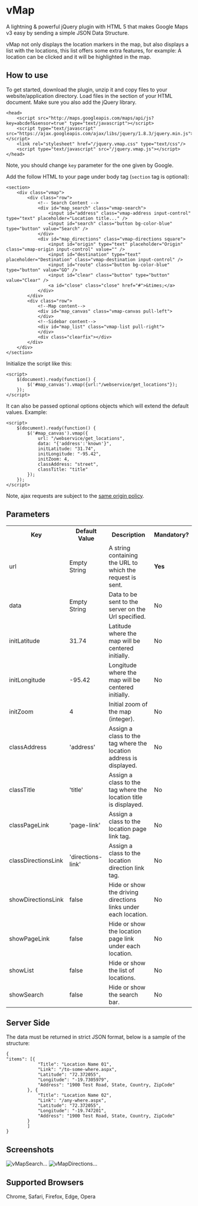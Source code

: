 vMap
====

A lightning & powerful jQuery plugin with HTML 5 that makes Google Maps v3 easy by sending a simple JSON Data Structure.

vMap not only displays the location markers in the map, but also displays a list with the locations, this list offers some extra features, for example: A location can be clicked and it will be highlighted in the map.


How to use
----------

To get started, download the plugin, unzip it and copy files to your website/application directory.
Load files in the <head> section of your HTML document. Make sure you also add the jQuery library.

	<head>
		<script src="http://maps.googleapis.com/maps/api/js?key=abcdef&sensor=true" type="text/javascript"></script>
        <script type="text/javascript" src="https://ajax.googleapis.com/ajax/libs/jquery/1.8.3/jquery.min.js"></script>
        <link rel="stylesheet" href="/jquery.vmap.css" type="text/css"/>
        <script type="text/javascript" src="/jquery.vmap.js"></script>
    </head>

Note, you should change `key` parameter for the one given by Google.

Add the follow HTML to your page under body tag (`section` tag is optional):
	
	<section>
		<div class="vmap">
			<div class="row">
				<!-- Search Content -->
				<div id="map_search" class="vmap-search">
					<input id="address" class="vmap-address input-control"  type="text" placeholder="Location title..." />
					<input id="search" class="button bg-color-blue" type="button" value="Search" />
				</div>
				<div id="map_directions" class="vmap-directions square">
					<input id="origin" type="text" placeholder="Origin" class="vmap-origin input-control" value="" />
					<input id="destination" type="text" placeholder="Destination" class="vmap-destination input-control" />
					<input id="route" class="button bg-color-blue" type="button" value="GO" />
					<input id="clear" class="button" type="button" value="Clear" />
					<a id="close" class="close" href="#">&times;</a>
				</div>
			</div>
			<div class="row">
				<!--Map content-->
				<div id="map_canvas" class="vmap-canvas pull-left">
				</div>
				<!--Sidebar content-->
				<div id="map_list" class="vmap-list pull-right">
				</div>
				<div class="clearfix"></div>
			</div>
		</div>
	</section>
	
Initialize the script like this:

    <script>
        $(document).ready(function() {
            $('#map_canvas').vmap({url:"/webservice/get_locations"});
        });
    </script>

It can also be passed optional options objects which will extend the default values. Example:

    <script>
        $(document).ready(function() {
            $('#map_canvas').vmap({
				url: "/webservice/get_locations",
				data: "{'address':'known'}",
				initLatitude: "31.74",
				initLongitude: "-95.42",
				initZoom: 4,
				classAddress: "street",
				classTitle: "title"
            });
        });
    </script>

Note, ajax requests are subject to the [same origin policy](http://en.wikipedia.org/wiki/Same_origin_policy).


Parameters
----------

<table>
  <tr>
    <th>Key</th><th>Default Value</th><th>Description</th><th>Mandatory?</th>
  </tr>
  <tr>
    <td>url</td><td>Empty String</td><td>A string containing the URL to which the request is sent.</td><td><strong>Yes</strong></td>
  </tr>
  <tr>
    <td>data</td><td>Empty String</td><td>Data to be sent to the server on the Url specified.</td><td>No</td>
  </tr>
  <tr>
    <td>initLatitude</td><td>31.74</td><td>Latitude where the map will be centered initially.</td><td>No</td>
  </tr>
  <tr>  
	<td>initLongitude</td><td>-95.42</td><td>Longitude where the map will be centered initially.</td><td>No</td>
  </tr>
  <tr>  
	<td>initZoom</td><td>4</td><td>Initial zoom of the map (integer).</td><td>No</td>
  </tr>
  <tr>
	<td>classAddress</td><td>'address'</td><td>Assign a class to the tag where the location address is displayed.</td><td>No</td>
  </tr>
  <tr>  
	<td>classTitle</td><td>'title'</td><td>Assign a class to the tag where the location title is displayed.</td><td>No</td>
  </tr>
  <tr>  
	<td>classPageLink</td><td>'page-link'</td><td>Assign a class to the location page link tag.</td><td>No</td>
  </tr>
  <tr>  
	<td>classDirectionsLink</td><td>'directions-link'</td><td>Assign a class to the location direction link tag.</td><td>No</td>
  </tr>
  <tr>  
	<td>showDirectionsLink</td><td>false</td><td>Hide or show the driving directions links under each location.</td><td>No</td>
  </tr>
  <tr>  
	<td>showPageLink</td><td>false</td><td>Hide or show the location page link under each location.</td><td>No</td>
  </tr>
  <tr>  
	<td>showList</td><td>false</td><td>Hide or show the list of locations.</td><td>No</td>
  </tr>
  <tr>  
	<td>showSearch</td><td>false</td><td>Hide or show the search bar.</td><td>No</td>
  </tr>
</table>

Server Side
----------

The data must be returned in strict JSON format, below is a sample of the structure:

	{
    "items": [{
				"Title": "Location Name 01",
				"Link": "/to-some-where.aspx",
				"Latitude": "72.372055",
				"Longitude": "-19.7305979",
				"Address": "1900 Test Road, State, Country, ZipCode"
			}, {
				"Title": "Location Name 02",
				"Link": "/any-where.aspx",
				"Latitude": "72.372055",
				"Longitude": "-19.747201",
				"Address": "1900 Test Road, State, Country, ZipCode"
			}
			]
	}
	
Screenshots
----------
![vMapSearch...](http://i1342.photobucket.com/albums/o773/vhugogarcia/Projects/vMap-Search.png)
![vMapDirections...](http://i1342.photobucket.com/albums/o773/vhugogarcia/Projects/vMap-Driving.png)


Supported Browsers
----------
Chrome, Safari, Firefox, Edge, Opera
